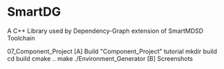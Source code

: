 # SmartDG
A C++ Library used by Dependency-Graph extension of SmartMDSD Toolchain

07_Component_Project
[A] Build "Component_Project" tutorial
mkdir build
cd build
cmake ..
make
./Environment_Generator
[B] Screenshots